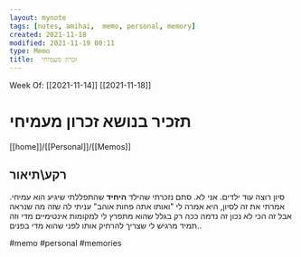 ```yaml
---
layout: mynote
tags: [notes, amihai,  memo, personal, memory] 
created: 2021-11-18
modified: 2021-11-19 00:11
type: Memo
title:  זכרון מעמיחי 
---
```

Week Of: [[2021-11-14]]
[[2021-11-18]]

# תזכיר בנושא  זכרון מעמיחי 
[[home]]/[[Personal]]/[[Memos]]

## רקע\תיאור
סיון רוצה עוד ילדים. אני לא. 
סתם נזכרתי שהילד **היחיד** שהתפללתי שיגיע הוא עמיחי. 
אמרתי את זה לסיון, היא אמרה לי
"ואותו אתה פחות אוהב" עניתי לה שזה מה שנראה אבל זה הכי לא נכון זה נדמה ככה רק בגלל שהוא מתפרץ לי למקומות אינטימיים מדי וזה תמיד מרגיש לי שצריך להרחיק אותו לפני שהוא מדי בפנים.. 

 

#memo 
#personal
#memories